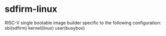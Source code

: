 # sdfirm-linux
RISC-V single bootable image builder specific to the following configuration:  sbi(sdfirm) kernel(linux) user(busybox)
